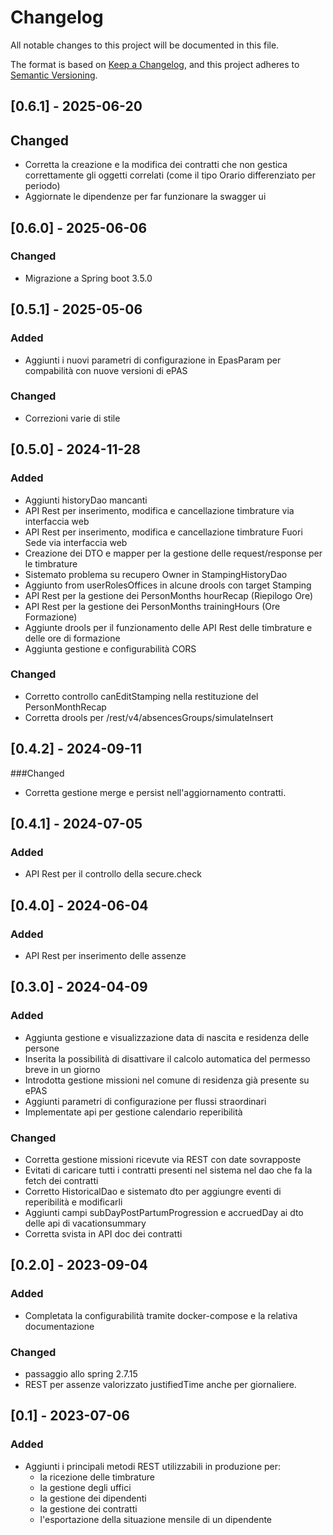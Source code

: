 # Changelog
All notable changes to this project will be documented in this file.

The format is based on [Keep a Changelog](https://keepachangelog.com/en/1.0.0/),
and this project adheres to [Semantic Versioning](https://semver.org/spec/v2.0.0.html).

## [0.6.1] - 2025-06-20
## Changed
  - Corretta la creazione e la modifica dei contratti che non gestica correttamente
    gli oggetti correlati (come il tipo Orario differenziato per periodo)
  - Aggiornate le dipendenze per far funzionare la swagger ui

## [0.6.0] - 2025-06-06
### Changed
 - Migrazione a Spring boot 3.5.0

## [0.5.1] - 2025-05-06
### Added
 - Aggiunti i nuovi parametri di configurazione in EpasParam per compabilità con nuove
   versioni di ePAS

### Changed
 - Correzioni varie di stile

## [0.5.0] - 2024-11-28
### Added
 - Aggiunti historyDao mancanti
 - API Rest per inserimento, modifica e cancellazione timbrature via interfaccia web
 - API Rest per inserimento, modifica e cancellazione  timbrature Fuori Sede via interfaccia web
 - Creazione dei DTO e mapper per la gestione delle request/response per le timbrature
 - Sistemato problema su recupero Owner in StampingHistoryDao
 - Aggiunto from userRolesOffices in alcune drools con target Stamping
 - API Rest per la gestione dei PersonMonths hourRecap (Riepilogo Ore)
 - API Rest per la gestione dei PersonMonths trainingHours (Ore Formazione)
 - Aggiunte drools per il funzionamento delle API Rest delle timbrature e delle ore di formazione
 - Aggiunta gestione e configurabilità CORS

### Changed
  - Corretto controllo canEditStamping nella restituzione del PersonMonthRecap
  - Corretta drools per /rest/v4/absencesGroups/simulateInsert

## [0.4.2] - 2024-09-11
###Changed
  - Corretta gestione merge e persist nell'aggiornamento contratti.

## [0.4.1] - 2024-07-05
### Added
- API Rest per il controllo della secure.check

## [0.4.0] - 2024-06-04
### Added
 - API Rest per inserimento delle assenze

## [0.3.0] - 2024-04-09
### Added
 - Aggiunta gestione e visualizzazione data di nascita e residenza delle persone
 - Inserita la possibilità di disattivare il calcolo automatica del permesso breve in un giorno
 - Introdotta gestione missioni nel comune di residenza già presente su ePAS
 - Aggiunti parametri di configurazione per flussi straordinari
 - Implementate api per gestione calendario reperibilità
 
### Changed
 - Corretta gestione missioni ricevute via REST con date sovrapposte
 - Evitati di caricare tutti i contratti presenti nel sistema nel dao che fa la fetch
   dei contratti
 - Corretto HistoricalDao e sistemato dto per aggiungre eventi di reperibilità e modificarli
 - Aggiunti campi subDayPostPartumProgression e accruedDay ai dto delle api di vacationsummary
 - Corretta svista in API doc dei contratti

## [0.2.0] - 2023-09-04
### Added
 - Completata la configurabilità tramite docker-compose e la relativa documentazione

### Changed
 - passaggio allo spring 2.7.15
 - REST per assenze valorizzato justifiedTime anche per giornaliere.


## [0.1] - 2023-07-06
### Added
 - Aggiunti i principali metodi REST utilizzabili in produzione per:
    - la ricezione delle timbrature
    - la gestione degli uffici
    - la gestione dei dipendenti
    - la gestione dei contratti
    - l'esportazione della situazione mensile di un dipendente
